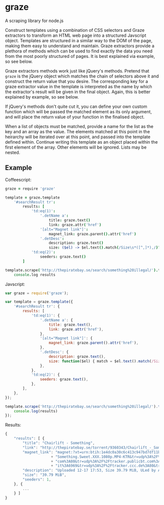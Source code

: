 # graze

A scraping library for node.js

Construct templates using a combination of CSS selectors and Graze extractors to transform an HTML web page into a structured Javscript object.  Templates are structured in a similar way to the DOM of the page, making them easy to understand and maintain.  Graze extractors provide a plethora of methods which can be used to find exactly the data you need from the most poorly structured of pages.  It is best explained via example, so see below.  

Graze extractors methods work just like jQuery's methods.  Pretend that `graze` is the jQuery object which matches the chain of selectors above it and construct the return value that you desire.  The corresponding key for a graze extractor value in the template is interpreted as the name by which the extractor's result will be given in the final object.  Again, this is better explained by example, so see below.  

If jQuery's methods don't quite cut it, you can define your own custom function which will be passed the matched element as its only argument, and will place the return value of your function in the finalised object.  

When a list of objects must be matched, provide a name for the list as the key and an array as the value.  The elements matched at this point in the heirarchy will be iterated over at this point, and passed into the template defined within.  Continue writing this template as an object placed within the first element of the array.  Other elements will be ignored.  Lists may be nested.  

## Example

Coffeescript:

```coffee
graze = require 'graze'

template = graze.template
    '#searchResult tr': 
        results: [
            'td:eq(1)':
                '.detName a':
                    title: graze.text()
                    link: graze.attr('href')
                '[alt="Magnet link"]':
                    magnet_link: graze.parent().attr('href')
                '.detDesc':
                    description: graze.text()
                    size: ($el) -> $el.text().match(/Size\s*([^,]*),/)?[1]
            'td:eq(2)':
                seeders: graze.text()
        ]

template.scrape('http://thepiratebay.se/search/something%20illegal/').then (results) ->
    console.log results
```

Javscript:

```javascript
var graze = require('graze');

var template = graze.template({
    '#searchResult tr': {
        results: [
            'td:eq(1)': {
                '.detName a': {
                    title: graze.text(),
                    link: graze.attr('href'),
                },
                '[alt="Magnet link"]': {
                    magnet_link: graze.parent().attr('href'),
                },
                '.detDesc': {
                    description: graze.text(),
                    size: function($el) { match = $el.text().match(/Size\s*([^,]*),/); return match && match[1] }
                },
            },
            'td:eq(2)': {
                seeders: graze.text(),
            },
        ],
    },
});

template.scrape('http://thepiratebay.se/search/something%20illegal/').then(function(results) {
    console.log(results)
});
```

Results:

```javascript
{
    "results": [ {
        "title": "Chairlift - Something",
        "link": "http://thepiratebay.se/torrent/9360343/Chairlift_-_Something",
        "magnet_link": "magnet:?xt=urn:btih:1e4dc0a30c6c413c947bd7df11bc8bd764c3babd&dn=Pure18.13.12.07.Zoey.Paige."
                     + "Something.Sweet.XXX.1080p.MP4-KTR&tr=udp%3A%2F%2Ftracker.openbittorrent."
                     + "com%3A80&tr=udp%3A%2F%2Ftracker.publicbt.com%3A80&tr=udp%3A%2F%2Ftracker.istole."
                     + "it%3A6969&tr=udp%3A%2F%2Ftracker.ccc.de%3A80&tr=udp%3A%2F%2Fopen.demonii.com%3A1337",
        "description": "Uploaded 12-17 17:53, Size 39.79 MiB, ULed by Anonymous",
        "size": "39.79 MiB",
        "seeders": 1,
    }, {
        ...
    } ]
}
```
